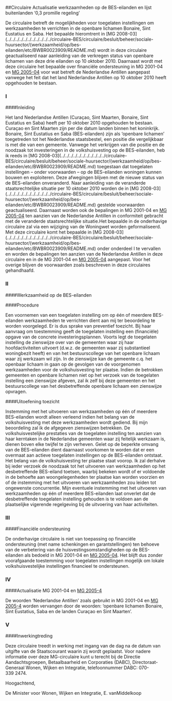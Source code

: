 <meta http-equiv='Content-Type' content='text/html; charset=utf-8' />

##Circulaire Actualisatie werkzaamheden op de BES-eilanden en lijst buitenlanden ‘0,3 promille regeling’

De circulaire betreft de mogelijkheden voor toegelaten instellingen om werkzaamheden te verrichten in de openbare lichamen Bonaire, Sint Eustatius en Saba. Het bepaalde hieromtrent in [MG 2008-03](../../../../../../../../../../../circulaire-BES/circulaire/besluit/beheer/sociale-huursector/(werkzaamheid/op/bes-eilanden/etc/BWBR0023909/README.md) wordt in deze circulaire geactualiseerd naar aanleiding van de verkregen status van openbare lichamen van deze drie eilanden op 10 oktober 2010. Daarnaast wordt met deze circulaire het bepaalde over financiële ondersteuning in MG 2001-04 en [MG 2005-04](../../../../../../../../../../../circulaire/circulaire/besluit/beheer/sociale-huursector/(bbsh)/BWBR0018120/README.md) voor wat betreft de Nederlandse Antillen aangepast vanwege het feit dat het land Nederlandse Antillen op 10 oktober 2010 heeft opgehouden te bestaan.   
### I  

####Inleiding

Het land Nederlandse Antillen (Curaçao, Sint Maarten, Bonaire, Sint Eustatius en Saba) heeft per 10 oktober 2010 opgehouden te bestaan. Curaçao en Sint Maarten zijn per die datum landen binnen het koninkrijk. Bonaire, Sint Eustatius en Saba (BES-eilanden) zijn als ‘openbare lichamen’ toegetreden tot het Nederlandse staatsbestel, een positie die vergelijkbaar is met die van een gemeente. Vanwege het verkrijgen van die positie en de noodzaak tot investeringen in de volkshuisvesting op de BES-eilanden, heb ik reeds in [MG 2008-03](../../../../../../../../../../../circulaire-BES/circulaire/besluit/beheer/sociale-huursector/(werkzaamheid/op/bes-eilanden/etc/BWBR0023909/README.md) toegestaan dat toegelaten instellingen – onder voorwaarden – op de BES-eilanden woningen kunnen bouwen en exploiteren. Deze afwegingen blijven met de nieuwe status van de BES-eilanden onveranderd. Naar aanleiding van de veranderde staatsrechtelijke situatie per 10 oktober 2010 worden de in [MG 2008-03](../../../../../../../../../../../circulaire-BES/circulaire/besluit/beheer/sociale-huursector/(werkzaamheid/op/bes-eilanden/etc/BWBR0023909/README.md) gestelde voorwaarden geactualiseerd. Daarnaast worden ook de bepalingen in MG 2001-04 en [MG 2005-04](../../../../../../../../../../../circulaire/circulaire/besluit/beheer/sociale-huursector/(bbsh)/BWBR0018120/README.md) ten aanzien van de Nederlandse Antillen in conformiteit gebracht met de veranderde staatsrechtelijke situatie.Het bepaalde in de onderhavige circulaire zal via een wijziging van de Woningwet worden geformaliseerd. Met deze circulaire komt het bepaalde in [MG 2008-03](../../../../../../../../../../../circulaire-BES/circulaire/besluit/beheer/sociale-huursector/(werkzaamheid/op/bes-eilanden/etc/BWBR0023909/README.md) onder onderdeel I te vervallen en worden de bepalingen ten aanzien van de Nederlandse Antillen in deze circulaire en in de MG 2001-04 en [MG 2005-04](../../../../../../../../../../../circulaire/circulaire/besluit/beheer/sociale-huursector/(bbsh)/BWBR0018120/README.md) aangepast. Voor het overige blijven de voorwaarden zoals beschreven in deze circulaires gehandhaafd.    
### II  

####Werkzaamheid op de BES-eilanden

####Procedure

Een voornemen van een toegelaten instelling om op één of meerdere BES-eilanden werkzaamheden te verrichten dient aan mij ter beoordeling te worden voorgelegd. Er is dus sprake van preventief toezicht. Bij haar aanvraag om toestemming geeft de toegelaten instelling een (financiële) opgave van de concrete investeringsplannen. Voorts legt de toegelaten instelling de zienswijze over van de gemeenten waar zij haar hoofdactiviteiten uitvoert (d.w.z. de gemeenten waar zij substantieel woningbezit heeft) en van het bestuurscollege van het openbare lichaam waar zij werkzaam wil zijn. In de zienswijze kan de gemeente c.q. het openbaar lichaam in gaan op de gevolgen van de voorgenomen werkzaamheden voor de volkshuisvesting ter plaatse. Indien de betrokken gemeenten en openbare lichamen niet op het verzoek van de toegelaten instelling een zienswijze afgeven, zal ik zelf bij deze gemeenten en het bestuurscollege van het desbetreffende openbare lichaam een zienswijze opvragen.    

####Uitoefening toezicht

Instemming met het uitvoeren van werkzaamheden op één of meerdere BES-eilanden wordt alleen verleend indien het belang van de volkshuisvesting met deze werkzaamheden wordt gediend. Bij mijn beoordeling zal ik de afgegeven zienswijzen betrekken. De volkshuisvestelijke prestaties van de toegelaten instelling ten aanzien van haar kerntaken in de Nederlandse gemeenten waar zij feitelijk werkzaam is, dienen boven elke twijfel te zijn verheven. Gelet op de beperkte omvang van de BES-eilanden dient daarnaast voorkomen te worden dat er een overmaat aan actieve toegelaten instellingen op de BES-eilanden ontstaat. Het belang van de volkshuisvesting ter plaatse staat voorop. Ik zal derhalve bij ieder verzoek de noodzaak tot het uitvoeren van werkzaamheden op het desbetreffende BES-eiland toetsen, waarbij bekeken wordt of er voldoende in de behoefte aan woongelegenheden ter plaatse kan worden voorzien en of de instemming met het uitvoeren van werkzaamheden zou leiden tot ongewenste concurrentie. Mijn eventuele instemming met het uitvoeren van werkzaamheden op één of meerdere BES-eilanden laat onverlet dat de desbetreffende toegelaten instelling gehouden is te voldoen aan de plaatselijke vigerende regelgeving bij de uitvoering van haar activiteiten.     
### III  

####Financiële ondersteuning

De onderhavige circulaire is niet van toepassing op financiële ondersteuning (met name schenkingen en garantstellingen) ten behoeve van de verbetering van de huisvestingsomstandigheden op de BES-eilanden als bedoeld in MG 2001-04 en [MG 2005-04](../../../../../../../../../../../circulaire/circulaire/besluit/beheer/sociale-huursector/(bbsh)/BWBR0018120/README.md). Het blijft dus zonder voorafgaande toestemming voor toegelaten instellingen mogelijk om lokale volkshuisvestelijke instellingen financieel te ondersteunen.    
### IV  

####Actualisatie MG 2001-04 en [MG 2005-4](../../../../../../../../../../../circulaire/circulaire/besluit/beheer/sociale-huursector/(bbsh)/BWBR0018120/README.md)

De woorden ‘Nederlandse Antillen’ zoals gebruikt in MG 2001-04 en [MG 2005-4](../../../../../../../../../../../circulaire/circulaire/besluit/beheer/sociale-huursector/(bbsh)/BWBR0018120/README.md) worden vervangen door de woorden: ‘openbare lichamen Bonaire, Sint Eustatius, Saba en de landen Curaçao en Sint Maarten’.    
### V  

####Inwerkingtreding

Deze circulaire treedt in werking met ingang van de dag na de datum van uitgifte van de Staatscourant waarin zij wordt geplaatst.      Voor nadere informatie over deze MG-circulaire kunt u terecht bij de Directie Aandachtsgroepen, Betaalbaarheid en Corporaties (DABC), Directoraat-Generaal Wonen, Wijken en Integratie, telefoonnummer DABC: 070-339 2474.  

Hoogachtend, 

De 
Minister voor Wonen, Wijken en Integratie,
E. vanMiddelkoop   
